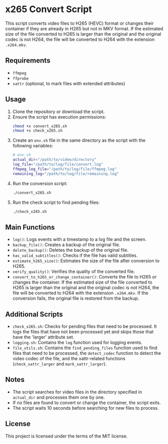 # x265 Convert Script

This script converts video files to H265 (HEVC) format or changes their container if they are already in H265 but not in MKV format. If the estimated size of the file converted to H265 is larger than the original and the original codec is not H264, the file will be converted to H264 with the extension `.x264.mkv`.

## Requirements

- `ffmpeg`
- `ffprobe`
- `xattr` (optional, to mark files with extended attributes)

## Usage

1. Clone the repository or download the script.
2. Ensure the script has execution permissions:
    ```bash
    chmod +x convert_x265.sh
    chmod +x check_x265.sh
    ```
3. Create an `env.sh` file in the same directory as the script with the following variables:
    ```bash
    # env.sh
    actual_dir="/path/to/video/directory"
    log_file="/path/to/log/file/convert.log"
    ffmpeg_log_file="/path/to/log/file/ffmpeg.log"
    remaining_log="/path/to/log/file/remaining.log"
    ```
4. Run the conversion script:
    ```bash
    ./convert_x265.sh
    ```
5. Run the check script to find pending files:
    ```bash
    ./check_x265.sh
    ```

## Main Functions

- `log()`: Logs events with a timestamp to a log file and the screen.
- `backup_file()`: Creates a backup of the original file.
- `delete_backup()`: Deletes the backup of the original file.
- `has_valid_subtitles()`: Checks if the file has valid subtitles.
- `estimate_h265_size()`: Estimates the size of the file after conversion to H265.
- `verify_quality()`: Verifies the quality of the converted file.
- `convert_to_h265_or_change_container()`: Converts the file to H265 or changes the container. If the estimated size of the file converted to H265 is larger than the original and the original codec is not H264, the file will be converted to H264 with the extension `.x264.mkv`. If the conversion fails, the original file is restored from the backup.

## Additional Scripts

- `check_x265.sh`: Checks for pending files that need to be processed. It logs the files that have not been processed yet and skips those that have the 'larger' attribute set.
- `logging.sh`: Contains the `log` function used for logging events.
- `file_utils.sh`: Contains the `find_pending_files` function used to find files that need to be processed, the `detect_codec` function to detect the video codec of the file, and the xattr-related functions (`check_xattr_larger` and `mark_xattr_larger`).

## Notes

- The script searches for video files in the directory specified in `actual_dir` and processes them one by one.
- If no files are found to convert or change the container, the script exits.
- The script waits 10 seconds before searching for new files to process.

## License

This project is licensed under the terms of the MIT license.